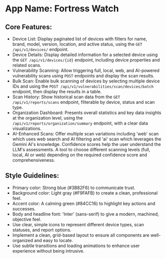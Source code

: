 # **App Name**: Fortress Watch

## Core Features:

- Device List: Display paginated list of devices with filters for name, brand, model, version, location, and active status, using the `GET /api/v1/devices/` endpoint.
- Device Details: Display detailed information for a selected device using the `GET /api/v1/devices/{id}` endpoint, including device properties and related scans.
- Vulnerability Scanning: Allow triggering full, local, web, and AI-powered vulnerability scans using `POST` endpoints and display the scan results.
- Bulk Scan: Enable bulk scanning of devices by selecting multiple device IDs and using the `POST /api/v1/vulnerabilities/scan/devices/batch` endpoint, then display the results in a table.
- Scan History: Show historical scan data from the `GET /api/v1/reports/scans` endpoint, filterable by device, status and scan type.
- Organization Dashboard: Presents overall statistics and key data insights at the organization level, using the `/api/v1/reports/organization/summary` endpoint, with a clear data visualizations.
- AI-Enhanced Scans: Offer multiple scan variations including 'web' scan which uses web search and AI filtering and 'ai' scan which leverages the Gemini AI's knowledge. Confidence scores help the user understand the LLM's assessments. A tool to choose different scanning levels (full, local, AI or web) depending on the required confidence score and comprehensiveness.

## Style Guidelines:

- Primary color: Strong blue (#3B82F6) to communicate trust.
- Background color: Light gray (#F9FAFB) to create a clean, professional feel.
- Accent color: A calming green (#84CC16) to highlight key actions and successes.
- Body and headline font: 'Inter' (sans-serif) to give a modern, machined, objective feel.
- Use clear, simple icons to represent different device types, scan statuses, and report options.
- Implement a clean, grid-based layout to ensure all components are well-organized and easy to locate.
- Use subtle transitions and loading animations to enhance user experience without being intrusive.